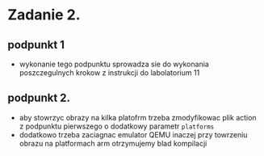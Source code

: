 # Zadanie 2.

## podpunkt 1
- wykonanie tego podpunktu sprowadza sie do wykonania poszczegulnych krokow z instrukcji do labolatorium 11

## podpunkt 2.
- aby stowrzyc obrazy na kilka platofrm trzeba zmodyfikowac plik action z podpunktu pierwszego o dodatkowy parametr `platforms`
- dodatkowo trzeba zaciagnac emulator QEMU inaczej przy towrzeniu obrazu na platformach arm otrzymujemy blad kompilacji

